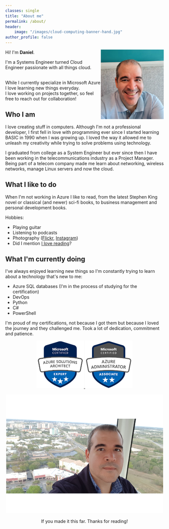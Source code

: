 ```yaml
---
classes: single
title: "About me"
permalink: /about/
header:
    image: "/images/cloud-computing-banner-hand.jpg"
author_profile: false
---
```


<div style="text-align: left">
<img style="float:right" src="/images/danielfv-profile.png" width="200px" />


Hi! I'm <strong>Daniel</strong>.
</div>

I'm a Systems Engineer turned Cloud Engineer passionate with all things cloud.

<br />
While I currently specialize in Microsoft Azure I love learning new things everyday. 

<br />
I love working on projects together, so feel free to reach out for collaboration!


## Who I am


I love creating stuff in computers. Although I'm not a professional developer, I first fell in love with programming ever since I started learning BASIC in 1990 when I was growing up. I loved the way it allowed me to unleash my creativity while trying to solve problems using technology.

I graduated from college as a System Engineer but ever since then I have been working in the telecommunications industry as a Project Manager. Being part of a telecom company made me learn about networking, wireless networks, manage Linux servers and now the cloud.

## What I like to do

When I'm not working in Azure I like to read, from the latest Stephen King novel or classical (and newer) sci-fi books, to business management and personal development books.

Hobbies:
- Playing guitar
- Listening to podcasts
- Photography ([Flickr](https://flickr.com/dfv78), [Instagram](https://www.instagram.com/dfv78))
- Did I mention [I love reading](https://www.goodreads.com/review/list/4642546-daniel-fajardo-valenti?shelf=read)? 
## What I'm currently doing
I've always enjoyed learning new things so I'm constantly trying to learn about a technology that's new to me:

- Azure SQL databases (I'm in the process of studying for the certification)
- DevOps
- Python
- C#
- PowerShell
  
I'm proud of my certifications, not because I got them but because I loved the journey and they challenged me. Took a lot of dedication, commitment and patience.

<div style="text-align:center">

<a href src="https://www.credly.com/badges/3af58f84-6309-473b-b64c-8bdb12962e78/linked_in_profile">
<img style="center" src="../images/azure-solutions-architect-expert-150.png" title="Azure Solutions Architect Expert"/>
</a>


<a href src="https://www.credly.com/badges/3a66bedd-5e2b-4674-87f2-3ff2c2a1981e?source=linked_in_profile">
<img style="center" src="../images/azure-administrator-associate-150.png" title="Azure Solutions Architect Expert"/>
</a>

<br />



<br />
<img src="../images/daniel-fajardo-valenti_med.png" width="500px" />

If you made it this far. Thanks for reading!

</div>